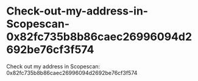 # Check-out-my-address-in-Scopescan-0x82fc735b8b86caec26996094d2692be76cf3f574
Check out my address in Scopescan: 0x82fc735b8b86caec26996094d2692be76cf3f574

